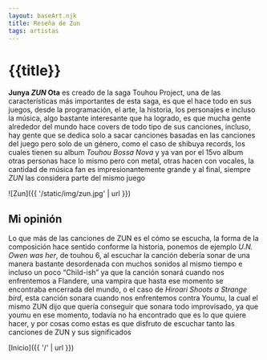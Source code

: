 ```yaml
---
layout: baseArt.njk
title: Reseña de Zun
tags: artistas
---
```


# {{title}}

**Junya _ZUN_ Ota** es creado de la saga Touhou Project, una de las características más importantes de esta saga, es que el hace todo en sus juegos, desde la programación, el arte, la historia, los personajes e incluso la música, algo bastante interesante que ha logrado, es que mucha gente alrededor del mundo hace covers de todo tipo de sus canciones, incluso, hay gente que se dedica solo a sacar canciones basadas en las canciones del juego pero solo de un género, como el caso de shibuya records, los cuales tienen su album _Touhou Bossa Nova_ y ya van por el 15vo album otras personas hace lo mismo pero con metal, otras hacen con vocales, la cantidad de música fan es impresionantemente grande y al final, siempre _ZUN_ las considera parte del mismo juego

![Zun]({{ '/static/img/zun.jpg' | url }})

## Mi opinión

Lo que más de las canciones de ZUN es el cómo se escucha, la forma de la composición hace sentido conforme la historia, ponemos de ejemplo _U.N. Owen was her_, de touhou 6, al escuchar la canción debería sonar de una manera bastante desordenada con muchos sonidos al mismo tiempo e incluso un poco “Child-ish” ya que la canción sonará cuando nos enfrentemos a Flandere, una vampira que hasta ese momento se encontraba encerrada del mundo, o el caso de _Hiroari Shoots a Strange bird_, esta canción sonara cuando nos enfrentemos contra Youmu, la cual el mismo ZUN dijo que quería conseguir que sonara todo improvisado, ya que youmu en ese momento, todavía no ha encontrado que es lo que quiere hacer, y por cosas como estas es que disfruto de escuchar tanto las canciones de ZUN y sus significados

[Inicio]({{ '/' | url }})